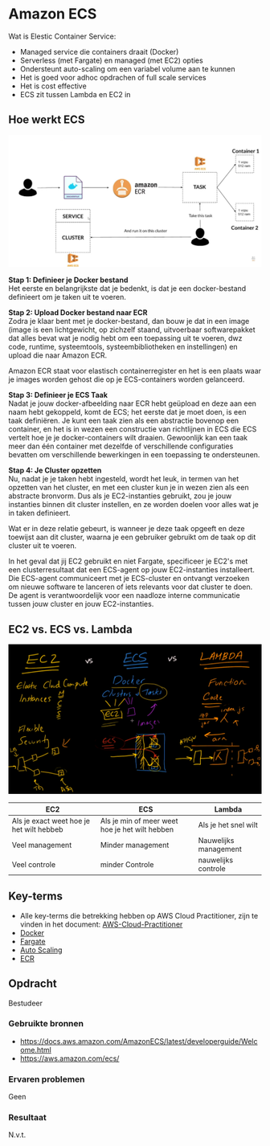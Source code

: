 # Amazon ECS
Wat is Elestic Container Service:
- Managed service die containers draait (Docker)
- Serverless (met Fargate) en managed (met EC2) opties
- Ondersteunt auto-scaling om een variabel volume aan te kunnen
- Het is goed voor adhoc opdrachen of full scale services
- Het is cost effective
- ECS zit tussen Lambda en EC2 in

## Hoe werkt ECS
![ecs](../00_includes/AWS-26a.png)

**Stap 1: Definieer je Docker bestand**  
Het eerste en belangrijkste dat je bedenkt, is dat je een docker-bestand definieert om je taken uit te voeren.  

**Stap 2: Upload Docker bestand naar ECR**  
Zodra je klaar bent met je docker-bestand, dan bouw je dat in een image (image is een lichtgewicht, op zichzelf staand, uitvoerbaar softwarepakket dat alles bevat wat je nodig hebt om een toepassing uit te voeren, dwz code, runtime, systeemtools, systeembibliotheken en instellingen) en upload die naar Amazon ECR.

Amazon ECR staat voor elastisch containerregister en het is een plaats waar je images worden gehost die op je ECS-containers worden gelanceerd.

**Stap 3: Definieer je ECS Taak**  
Nadat je jouw docker-afbeelding naar ECR hebt geüpload en deze aan een naam hebt gekoppeld, komt de ECS; het eerste dat je moet doen, is een taak definiëren. Je kunt een taak zien als een abstractie bovenop een container, en het is in wezen een constructie van richtlijnen in ECS die ECS vertelt hoe je je docker-containers wilt draaien. Gewoonlijk kan een taak meer dan één container met dezelfde of verschillende configuraties bevatten om verschillende bewerkingen in een toepassing te ondersteunen.

**Stap 4: Je Cluster opzetten**  
Nu, nadat je je taken hebt ingesteld, wordt het leuk, in termen van het opzetten van het cluster, en met een cluster kun je in wezen zien als een abstracte bronvorm. Dus als je EC2-instanties gebruikt, zou je jouw instanties binnen dit cluster instellen, en ze worden doelen voor alles wat je in taken definieert.

Wat er in deze relatie gebeurt, is wanneer je deze taak opgeeft en deze toewijst aan dit cluster, waarna je een gebruiker gebruikt om de taak op dit cluster uit te voeren.

In het geval dat jij EC2 gebruikt en niet Fargate, specificeer je EC2's met een clusterresultaat dat een ECS-agent op jouw EC2-instanties installeert. Die ECS-agent communiceert met je ECS-cluster en ontvangt verzoeken om nieuwe software te lanceren of iets relevants voor dat cluster te doen. De agent is verantwoordelijk voor een naadloze interne communicatie tussen jouw cluster en jouw EC2-instanties.

## EC2 vs. ECS vs. Lambda
![vs](../00_includes/AWS-26b.png)  

| EC2 | ECS | Lambda |
| --- | --- | ------ |
|Als je exact weet hoe je het wilt hebbeb | Als je min of meer weet hoe je het wilt hebben | Als je het snel wilt |
| Veel management | Minder management | Nauwelijks management |
| Veel controle | minder Controle | nauwelijks controle |
## Key-terms
- Alle key-terms die betrekking hebben op AWS Cloud Practitioner, zijn te vinden in het document: [AWS-Cloud-Practitioner](../beschrijvingen/aws-cloud-practitioner.md)  
- [Docker](../beschrijvingen/aws-cloud-practitioner.md#Docker)
- [Fargate](../beschrijvingen/aws-cloud-practitioner.md#Fargate)
- [Auto Scaling](../beschrijvingen/aws-cloud-practitioner.md#Auto-Scaling)
- [ECR](../beschrijvingen/aws-cloud-practitioner.md#ECR)

## Opdracht
Bestudeer
### Gebruikte bronnen
- https://docs.aws.amazon.com/AmazonECS/latest/developerguide/Welcome.html
- https://aws.amazon.com/ecs/

### Ervaren problemen
Geen

### Resultaat
N.v.t.